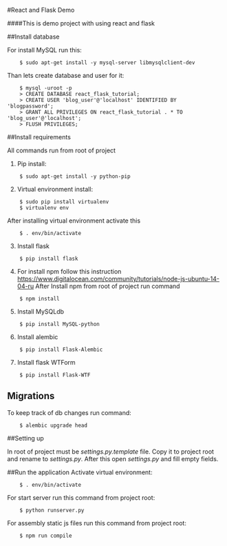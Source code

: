 #React and Flask Demo

####This is demo project with using react and flask

##Install database

For install MySQL run this:
```
    $ sudo apt-get install -y mysql-server libmysqlclient-dev
```

Than lets create database and user for it:
```
    $ mysql -uroot -p
    > CREATE DATABASE react_flask_tutorial;
    > CREATE USER 'blog_user'@'localhost' IDENTIFIED BY 'blogpassword';
    > GRANT ALL PRIVILEGES ON react_flask_tutorial . * TO 'blog_user'@'localhost';
    > FLUSH PRIVILEGES;
```

##Install requirements

All commands run from root of project

1. Pip install:
```
    $ sudo apt-get install -y python-pip
```
2. Virtual environment install:
```
    $ sudo pip install virtualenv
    $ virtualenv env
```
After installing virtual environment activate this
```
    $ . env/bin/activate
```
3. Install flask
```
    $ pip install flask
```
4. For install npm follow this instruction https://www.digitalocean.com/community/tutorials/node-js-ubuntu-14-04-ru
After Install npm from root of project run command
```
    $ npm install
```
5. Install MySQLdb
```
    $ pip install MySQL-python
```
6. Install alembic
```
    $ pip install Flask-Alembic
```
7. Install flask WTForm
```
    $ pip install Flask-WTF
```

## Migrations

To keep track of db changes run command:
```
    $ alembic upgrade head
```

##Setting up

In root of project must be _settings.py.template_ file. Copy it to project root and rename to _settings.py_.
After this open _settings.py_ and fill empty fields.

##Run the application
Activate virtual environment:
```
    $ . env/bin/activate
```
For start server run this command from project root:
```
    $ python runserver.py
```
For assembly static js files run this command from project root:
```
    $ npm run compile
```